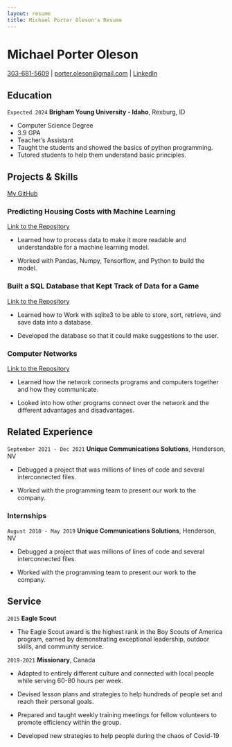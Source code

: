 ```yaml
---
layout: resume
title: Michael Porter Oleson's Resume
---
```

# Michael Porter Oleson

<div id="webaddress">
<a href="303-681-5609">303-681-5609</a>
| <a href="porter.oleson@gmail.com">porter.oleson@gmail.com</a>
| <a href="https://www.linkedin.com/in/michael-oleson/">LinkedIn</a>
</div>


## Education

`Expected 2024`
__Brigham Young University - Idaho__, Rexburg, ID

- Computer Science Degree
- 3.9 GPA
- Teacher’s Assistant
-   Taught the students and showed the basics of python programming.
-   Tutored students to help them understand basic principles.


## Projects & Skills

[My GitHub](https://github.com/Ratselhaft01)

### Predicting Housing Costs with Machine Learning

[Link to the Repository](https://github.com/Ratselhaft01/Machine-Learning-Housing)

- Learned how to process data to make it more readable and understandable for a machine learning model.

- Worked with Pandas, Numpy, Tensorflow, and Python to build the model.

### Built a SQL Database that Kept Track of Data for a Game

[Link to the Repository](https://github.com/Ratselhaft01/SQL-Databases)

- Learned how to Work with sqlite3 to be able to store, sort, retrieve, and save data into a database.

- Developed the database so that it could make suggestions to the user.

### Computer Networks

[Link to the Repository](https://github.com/Ratselhaft01/Networking)

- Learned how the network connects programs and computers together and how they communicate.

- Looked into how other programs connect over the network and the different advantages and disadvantages.

## Related Experience

`September 2021 - Dec 2021`
__Unique Communications Solutions__, Henderson, NV

- Debugged a project that was millions of lines of code and several interconnected files.

- Worked with the programming team to present our work to the company.

### Internships

`August 2018 - May 2019`
__Unique Communications Solutions__, Henderson, NV

- Debugged a project that was millions of lines of code and several interconnected files.

- Worked with the programming team to present our work to the company.


## Service

`2015`
__Eagle Scout__

- The Eagle Scout award is the highest rank in the Boy Scouts of America program, earned by demonstrating exceptional leadership, outdoor skills, and community service.


`2019-2021`
__Missionary__, Canada

-  Adapted to entirely different culture and connected with local people while serving 60-80 hours per week.

- Devised lesson plans and strategies to help hundreds of people set and reach their personal goals.

- Prepared and taught weekly training meetings for fellow volunteers to promote efficiency within the group.

- Developed new strategies to help people during the chaos of Covid-19


<!-- ### Footer

Last updated: March 2023 -->


